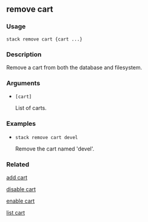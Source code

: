 ## remove cart

### Usage

`stack remove cart {cart ...}`

### Description


Remove a cart from both the database and filesystem.



### Arguments

* `[cart]`

   List of carts.


### Examples

* `stack remove cart devel`

   Remove the cart named 'devel'.


### Related
[add cart](add-cart)

[disable cart](disable-cart)

[enable cart](enable-cart)

[list cart](list-cart)


